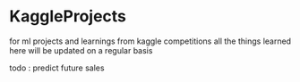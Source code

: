 # KaggleProjects
for ml projects and learnings from kaggle competitions
all the things learned here will be updated on a regular basis

todo : predict future sales 
